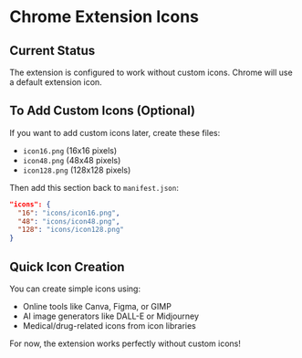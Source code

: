 # Chrome Extension Icons

## Current Status
The extension is configured to work without custom icons. Chrome will use a default extension icon.

## To Add Custom Icons (Optional)

If you want to add custom icons later, create these files:

- `icon16.png` (16x16 pixels)
- `icon48.png` (48x48 pixels) 
- `icon128.png` (128x128 pixels)

Then add this section back to `manifest.json`:

```json
"icons": {
  "16": "icons/icon16.png",
  "48": "icons/icon48.png",
  "128": "icons/icon128.png"
}
```

## Quick Icon Creation

You can create simple icons using:
- Online tools like Canva, Figma, or GIMP
- AI image generators like DALL-E or Midjourney
- Medical/drug-related icons from icon libraries

For now, the extension works perfectly without custom icons! 